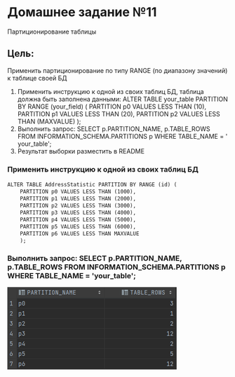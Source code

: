 # Домашнее задание №11

Партиционирование таблицы

## Цель:

Применить партиционирование по типу RANGE (по диапазону значений) к таблице своей БД

1) Применить инструкцию к одной из своих таблиц БД, таблица должна быть заполнена данными: ALTER TABLE your_table
   PARTITION BY RANGE (your_field) (
   PARTITION p0 VALUES LESS THAN (10), PARTITION p1 VALUES LESS THAN (20), PARTITION p2 VALUES LESS THAN (MAXVALUE)
   );
2) Выполнить запрос: SELECT p.PARTITION_NAME, p.TABLE_ROWS FROM INFORMATION_SCHEMA.PARTITIONS p WHERE TABLE_NAME = '
   your_table';
3) Результат выборки разместить в README

### Применить инструкцию к одной из своих таблиц БД

````
ALTER TABLE AddressStatistic PARTITION BY RANGE (id) (
    PARTITION p0 VALUES LESS THAN (1000),
    PARTITION p1 VALUES LESS THAN (2000),
    PARTITION p2 VALUES LESS THAN (3000),
    PARTITION p3 VALUES LESS THAN (4000),
    PARTITION p4 VALUES LESS THAN (5000),
    PARTITION p5 VALUES LESS THAN (6000),
    PARTITION p6 VALUES LESS THAN MAXVALUE
    );
````

### Выполнить запрос: SELECT p.PARTITION_NAME, p.TABLE_ROWS FROM INFORMATION_SCHEMA.PARTITIONS p WHERE TABLE_NAME = 'your_table';

![img.png](img.png)
